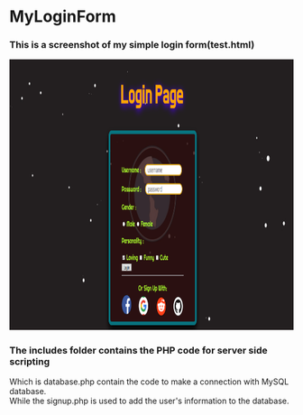 # MyLoginForm

### This is a screenshot of my simple login form(test.html)
<img src="https://github.com/chairielazizi/MyLoginForm/blob/master/screenshot1.png" width=1000px height=480px/>
<br/>

### The includes folder contains the PHP code for server side scripting
Which is database.php contain the code to make a connection with MySQL database.<br/>
While the signup.php is used to add the user's information to the database.

